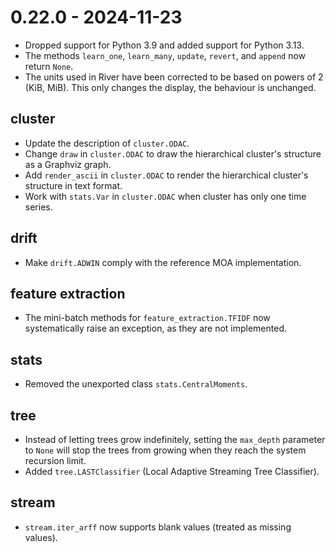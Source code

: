 # 0.22.0 - 2024-11-23

- Dropped support for Python 3.9 and added support for Python 3.13.
- The methods `learn_one`, `learn_many`, `update`, `revert`, and `append` now return `None`.
- The units used in River have been corrected to be based on powers of 2 (KiB, MiB). This only changes the display, the behaviour is unchanged.

## cluster

- Update the description of `cluster.ODAC`.
- Change `draw` in `cluster.ODAC` to draw the hierarchical cluster's structure as a Graphviz graph.
- Add `render_ascii` in `cluster.ODAC` to render the hierarchical cluster's structure in text format.
- Work with `stats.Var` in `cluster.ODAC` when cluster has only one time series.

## drift

- Make `drift.ADWIN` comply with the reference MOA implementation.

## feature extraction

- The mini-batch methods for `feature_extraction.TFIDF` now systematically raise an exception, as they are not implemented.

## stats

- Removed the unexported class `stats.CentralMoments`.

## tree

- Instead of letting trees grow indefinitely, setting the `max_depth` parameter to `None` will stop the trees from growing when they reach the system recursion limit.
- Added `tree.LASTClassifier` (Local Adaptive Streaming Tree Classifier).

## stream

- `stream.iter_arff` now supports blank values (treated as missing values).
